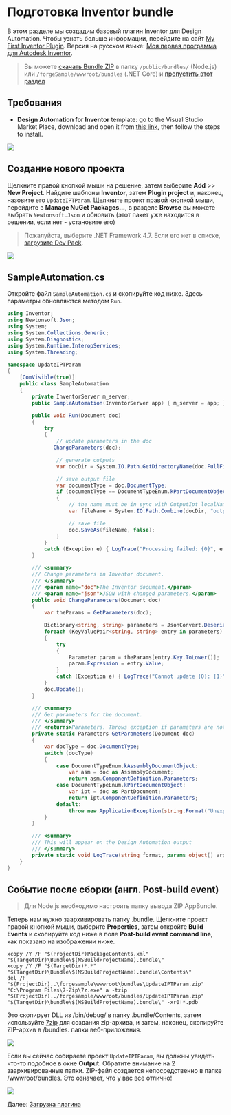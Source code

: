 # Подготовка Inventor bundle

В этом разделе мы создадим базовый плагин Inventor для Design Automation. Чтобы узнать больше информации, перейдите на сайт [My First Inventor Plugin](https://knowledge.autodesk.com/support/inventor-products/learn-explore/caas/simplecontent/content/my-first-inventor-plug-overview.html). Версия на русском языке: [Моя первая программа для Autodesk Inventor](https://www.autodesk.ru/autodesk-developer-network/api-trainings/my-first-plugin/my-first-program).

> Вы можете [скачать Bundle ZIP](https://github.com/Autodesk-Forge/learn.forge.designautomation/raw/master/forgesample/wwwroot/bundles/UpdateIPTParam.zip) в папку `/public/bundles/` (Node.js) или `/forgeSample/wwwroot/bundles` (.NET Core) и [пропустить этот раздел](designautomation/appbundle/common.md)

## Требования

- **Design Automation for Inventor** template: go to the Visual Studio Market Place, download and open it from [this link](https://marketplace.visualstudio.com/items?itemName=Autodesk.DesignAutomation), then follow the steps to install.

![](_media/designautomation/inventor/da4inventor_template.png)

## Создание нового проекта

Щелкните правой кнопкой мыши на решение, затем выберите **Add** >> **New Project**. Найдите шаблоны **Inventor**, затем **Plugin project** и, наконец, назовите его `UpdateIPTParam`. Щелкните проект правой кнопкой мыши, перейдите в **Manage NuGet Packages...**, в разделе **Browse** вы можете выбрать `Newtonsoft.Json` и обновить (этот пакет уже находится в решении, если нет - установите его)

> Пожалуйста, выберите .NET Framework 4.7. Если его нет в списке,  [загрузите Dev Pack](https://dotnet.microsoft.com/download/dotnet-framework/net47).

![](_media/designautomation/inventor/new_project.gif)

## SampleAutomation.cs

Откройте файл `SampleAutomation.cs` и скопируйте код ниже. Здесь параметры обновляются методом `Run`.

```csharp
using Inventor;
using Newtonsoft.Json;
using System;
using System.Collections.Generic;
using System.Diagnostics;
using System.Runtime.InteropServices;
using System.Threading;

namespace UpdateIPTParam
{
    [ComVisible(true)]
    public class SampleAutomation
    {
        private InventorServer m_server;
        public SampleAutomation(InventorServer app) { m_server = app; }

        public void Run(Document doc)
        {
            try
            {
                // update parameters in the doc
               ChangeParameters(doc);

                // generate outputs
                var docDir = System.IO.Path.GetDirectoryName(doc.FullFileName);

                // save output file
                var documentType = doc.DocumentType;
                if (documentType == DocumentTypeEnum.kPartDocumentObject)
                {
                    // the name must be in sync with OutputIpt localName in Activity
                    var fileName = System.IO.Path.Combine(docDir, "outputFile.ipt");

                    // save file                                                                
                    doc.SaveAs(fileName, false);
                }
            }
            catch (Exception e) { LogTrace("Processing failed: {0}", e.ToString()); }
        }

        /// <summary>
        /// Change parameters in Inventor document.
        /// </summary>
        /// <param name="doc">The Inventor document.</param>
        /// <param name="json">JSON with changed parameters.</param>
        public void ChangeParameters(Document doc)
        {
            var theParams = GetParameters(doc);

            Dictionary<string, string> parameters = JsonConvert.DeserializeObject<Dictionary<string, string>>(System.IO.File.ReadAllText("params.json"));
            foreach (KeyValuePair<string, string> entry in parameters)
            {
                try
                {
                    Parameter param = theParams[entry.Key.ToLower()];
                    param.Expression = entry.Value;
                }
                catch (Exception e) { LogTrace("Cannot update {0}: {1}", entry.Key, e.Message); }
            }
            doc.Update();
        }

        /// <summary>
        /// Get parameters for the document.
        /// </summary>
        /// <returns>Parameters. Throws exception if parameters are not found.</returns>
        private static Parameters GetParameters(Document doc)
        {
            var docType = doc.DocumentType;
            switch (docType)
            {
                case DocumentTypeEnum.kAssemblyDocumentObject:
                    var asm = doc as AssemblyDocument;
                    return asm.ComponentDefinition.Parameters;
                case DocumentTypeEnum.kPartDocumentObject:
                    var ipt = doc as PartDocument;
                    return ipt.ComponentDefinition.Parameters;
                default:
                    throw new ApplicationException(string.Format("Unexpected document type ({0})", docType));
            }
        }

        /// <summary>
        /// This will appear on the Design Automation output
        /// </summary>
        private static void LogTrace(string format, params object[] args) { Trace.TraceInformation(format, args); }
    }
}
```

## Событие после сборки (англ. Post-build event)

> Для Node.js необходимо настроить папку вывода ZIP AppBundle.

Теперь нам нужно заархивировать папку .bundle. Щелкните проект правой кнопкой мыши, выберите **Properties**, затем откройте **Build Events** и скопируйте код ниже в поле **Post-build event command line**, как показано на изображении ниже.

```
xcopy /Y /F "$(ProjectDir)PackageContents.xml" "$(TargetDir)\Bundle\$(MSBuildProjectName).bundle\"
xcopy /Y /F "$(TargetDir)*.*" "$(TargetDir)\Bundle\$(MSBuildProjectName).bundle\Contents\"
del /F "$(ProjectDir)..\forgesample\wwwroot\bundles\UpdateIPTParam.zip"
"C:\Program Files\7-Zip\7z.exe" a -tzip "$(ProjectDir)../forgesample/wwwroot/bundles/UpdateIPTParam.zip" "$(TargetDir)\bundle\$(MSBuildProjectName).bundle\" -xr0!*.pdb
```

Это скопирует DLL из /bin/debug/ в папку .bundle/Contents, затем используйте [7zip](https://www.7-zip.org/) для создания zip-архива, и затем, наконец, скопируйте ZIP-архив в /bundles. папки веб-приложения.

![](_media/designautomation/inventor/post_build.png)

Если вы сейчас собираете проект `UpdateIPTParam`, вы должны увидеть что-то подобное в окне **Output**. Обратите внимание на 2 заархивированные папки. ZIP-файл создается непосредственно в папке /wwwroot/bundles. Это означает, что у вас все отлично!

![](_media/designautomation/inventor/build_output.png)

Далее: [Загрузка плагина](designautomation/appbundle/common)
